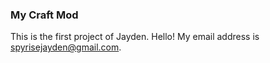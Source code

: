 ### My Craft Mod 

This is the first project of Jayden. Hello! My email address is spyrisejayden@gmail.com. 

